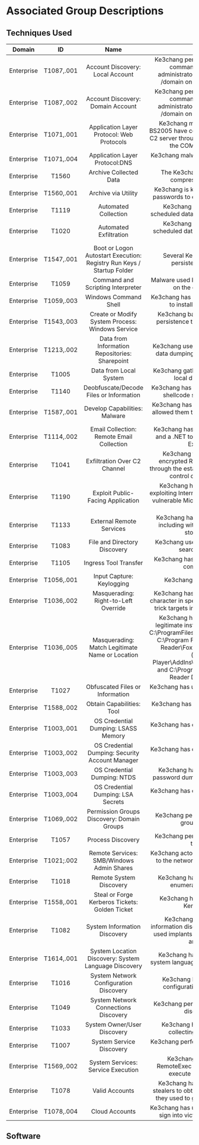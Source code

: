 # Associated Group Descriptions
## Techniques Used

| Domain | ID | Name  | Use |
|:------:|:--:|:-----:|:---:|
|Enterprise|T1087,.001|Account Discovery: Local Account|Ke3chang performs account discovery using commands such as net localgroup administrators and net group "REDACTED" /domain on specific permissions groups.|
|Enterprise|T1087,.002|Account Discovery: Domain Account|Ke3chang performs account discovery using commands such as net localgroup administrators and net group "REDACTED" /domain on specific permissions groups.|
Enterprise|T1071,.001|Application Layer Protocol: Web Protocols|Ke3chang malware including RoyalCli and BS2005 have communicated over HTTP with the C2 server through Internet Explorer (IE) by using the COM interface IWebBrowser2.|
Enterprise|T1071,.004|Application Layer Protocol:DNS|Ke3chang malware RoyalDNS has used DNS for C2.|
|Enterprise|T1560|Archive Collected Data|The Ke3chang group has been known to compress data before exfiltration.|
|Enterprise|T1560,.001|Archive via Utility|Ke3chang is known to use 7Zip and RAR with passwords to encrypt data prior to exfiltration.|
|Enterprise|T1119|Automated Collection|Ke3chang has performed frequent and scheduled data collection from victim networks.|
|Enterprise|T1020|Automated Exfiltration|Ke3chang has performed frequent and scheduled data exfiltration from compromised networks.|
|Enterprise|T1547,.001|Boot or Logon Autostart Execution: Registry Run Keys / Startup Folder|Several Ke3chang backdoors achieved persistence by adding a Run key.|
|Enterprise|T1059|Command and Scripting Interpreter|Malware used by Ke3chang can run commands on the command-line interface.|
|Enterprise|T1059,.003|Windows Command Shell|Ke3chang has used batch scripts in its malware to install persistence mechanisms.|
|Enterprise|T1543,.003|Create or Modify System Process: Windows Service|Ke3chang backdoor RoyalDNS established persistence through adding a service called Nwsapagent.|
|Enterprise|T1213,.002|Data from Information Repositories: Sharepoint|Ke3chang used a SharePoint enumeration and data dumping tool known as spwebmember.|
|Enterprise|T1005|Data from Local System|Ke3chang gathered information and files from local directories for exfiltration.|
|Enterprise|T1140|Deobfuscate/Decode Files or Information|Ke3chang has deobfuscated Base64-encoded shellcode strings prior to loading them.|
|Enterprise|T1587,.001|Develop Capabilities: Malware|Ke3chang has developed custom malware that allowed them to maintain persistence on victim networks.|
|Enterprise|T1114,.002|Email Collection: Remote Email Collection|Ke3chang has used compromised credentials and a .NET tool to dump data from Microsoft Exchange mailboxes.|
|Enterprise	|T1041|Exfiltration Over C2 Channel|Ke3chang transferred compressed and encrypted RAR files containing exfiltration through the established backdoor command and control channel during operations.|
|Enterprise	|T1190|Exploit Public-Facing Application|Ke3chang has compromised networks by exploiting Internet-facing applications, including vulnerable Microsoft Exchange and SharePoint servers.|
|Enterprise|T1133|External Remote Services|Ke3chang has gained access through VPNs including with compromised accounts and stolen VPN certificates.|
|Enterprise|T1083|File and Directory Discovery|Ke3chang uses command-line interaction to search files and directories.|
|Enterprise|T1105|Ingress Tool Transfer|Ke3chang has used tools to download files to compromised machines.|
|Enterprise|T1056,.001|Input Capture: Keylogging|Ke3chang has used keyloggers.[2][4]
|Enterprise|T1036,.002|Masquerading: Right-to-Left Override|Ke3chang has used the right-to-left override character in spearphishing attachment names to trick targets into executing .scr and .exe files.|
|Enterprise|T1036,.005|Masquerading: Match Legitimate Name or Location|Ke3chang has dropped their malware into legitimate installed software paths including: C:\ProgramFiles\Realtek\Audio\HDA\AERTSr.exe, C:\Program Files (x86)\Foxit Software\Foxit Reader\FoxitRdr64.exe, C:\Program Files (x86)\Adobe\Flash Player\AddIns\airappinstaller\airappinstall.exe, and C:\Program Files (x86)\Adobe\Acrobat Reader DC\Reader\AcroRd64.exe.|
|Enterprise|T1027|Obfuscated Files or Information|Ke3chang has used Base64-encoded shellcode strings.|
|Enterprise|T1588,.002|Obtain Capabilities: Tool|Ke3chang has obtained and used tools such as Mimikatz.|
|Enterprise|T1003,.001|OS Credential Dumping: LSASS Memory|Ke3chang has dumped credentials, including by using Mimikatz.|
|Enterprise|T1003,.002|OS Credential Dumping: Security Account Manager|Ke3chang has dumped credentials, including by using gsecdump.|
|Enterprise|T1003,.003|OS Credential Dumping: NTDS|Ke3chang has used NTDSDump and other password dumping tools to gather credentials.|
|Enterprise|T1003,.004|OS Credential Dumping: LSA Secrets|Ke3chang has dumped credentials, including by using gsecdump.|
|Enterprise|T1069,.002|Permission Groups Discovery: Domain Groups|Ke3chang performs discovery of permission groups net group /domain.|
|Enterprise|T1057|Process Discovery|Ke3chang performs process discovery using tasklist commands.|
|Enterprise|T1021;.002|Remote Services: SMB/Windows Admin Shares|Ke3chang actors have been known to copy files to the network shares of other computers to move laterally.|
|Enterprise|T1018|Remote System Discovery|Ke3chang has used network scanning and enumeration tools, including Ping.|
|Enterprise|T1558,.001|Steal or Forge Kerberos Tickets: Golden Ticket|Ke3chang has used Mimikatz to generate Kerberos golden tickets.|
|Enterprise|T1082|System Information Discovery|Ke3chang performs operating system information discovery using systeminfo and has used implants to identify the system language and computer name.|
|Enterprise|T1614,.001|System Location Discovery: System Language Discovery|Ke3chang has used implants to collect the system language ID of a compromised machine.|
|Enterprise|T1016|System Network Configuration Discovery|Ke3chang has performed local network configuration discovery using ipconfig.|
|Enterprise|T1049|System Network Connections Discovery|Ke3chang performs local network connection discovery using netstat.|
|Enterprise|T1033|System Owner/User Discovery|Ke3chang has used implants capable of collecting the signed-in username.|
|Enterprise|T1007|System Service Discovery|Ke3chang performs service discovery using net start commands.|
|Enterprise|T1569,.002|System Services: Service Execution|Ke3chang has used a tool known as RemoteExec (similar to PsExec) to remotely execute batch scripts and binaries.|
|Enterprise|T1078|Valid Accounts|Ke3chang has used credential dumpers or stealers to obtain legitimate credentials, which they used to gain access to victim accounts.|
|Enterprise|T1078,.004|Cloud Accounts|Ke3chang has used compromised credentials to sign into victims’ Microsoft 365 accounts.|

## Software
